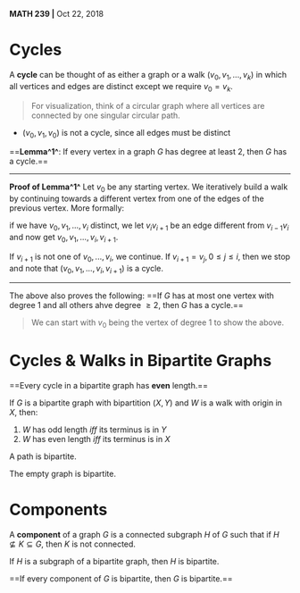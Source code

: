 __MATH 239 |__ Oct 22, 2018

# Cycles

A __cycle__ can be thought of as either a graph or a walk $(v_0, v_1, ..., v_k)$ in which all vertices and edges are distinct except we require $v_0 = v_k$. 

> For visualization, think of a circular graph where all vertices are connected by one singular circular path.

- $(v_0, v_1, v_0)$ is not a cycle, since all edges must be distinct 

==__Lemma^1^__: If every vertex in a graph $G$ has degree at least 2, then $G$ has a cycle.==

---

__Proof of Lemma^1^__
Let $v_0$ be any starting vertex. We iteratively build a walk by continuing towards a different vertex from one of the edges of the previous vertex. More formally:

if we have $v_0, v_1, ..., v_i$ distinct, we let $v_i v_{i+1}$ be an edge different from $v_{i - 1} v_i$ and now get $v_0, v_1, ..., v_i, v_{i+1}$. 

If  $v_{i + 1}$ is not one of $v_0, ..., v_i$, we continue.
If $v_{i + 1} = v_j, 0 \leq j \leq i$, then we stop and note that $(v_0, v_1, ..., v_i, v_{i + 1})$ is a cycle.

---

The above also proves the following: ==If $G$ has at most one vertex with degree 1 and all others ahve degree $\geq 2$, then $G$ has a cycle.== 

> We can start with $v_0$ being the vertex of degree 1 to show the above.



# Cycles & Walks in Bipartite Graphs

==Every cycle in a bipartite graph has **even** length.==

If $G$ is a bipartite graph with bipartition $(X, Y)$ and $W$ is a walk with origin in $X$, then:

1. $W$ has odd length _iff_ its terminus is in $Y$
2. $W$ has even length _iff_ its terminus is in $X$

A path is bipartite.

The empty graph is bipartite.

# Components

A __component__ of a graph $G$ is a connected subgraph $H$ of $G$ such that if  $H \not\subseteq K \subseteq G$, then $K$ is not connected.

If $H$ is a subgraph of a bipartite graph, then $H$ is bipartite. 

==If every component of $G$ is bipartite, then $G$ is bipartite.== 